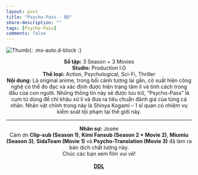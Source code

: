 ```yaml
---
layout: post
title: "Psycho-Pass - BD"
share-description: ""
tags: [Psycho-Pass]
comments: false
---
```


![Thumb](https://tpn-team.github.io/assets/img/PsychoPass_thumb.webp){: .mx-auto.d-block :}
<center>
<b>Số tập:</b> 3 Season + 3 Movies<br>
<b>Studio:</b> Production I.G  <br>
<b>Thể loại:</b> Action, Psychological, Sci-Fi, Thriller <br>
<b>Nội dung:</b> Là original anime, trong bối cảnh tương lai gần, có xuất hiện công nghệ có thể đo đạc và xác định được hiện trạng tâm lí và tính cách trong đầu của con người. Những thông tin này sẽ được lưu trữ, “Psycho-Pass” là cụm từ dùng để chỉ khâu xử lí và đưa ra tiêu chuẩn đánh giá của từng cá nhân. Nhân vật chính trong này là Shinya Kogami – 1 sĩ quan có nhiệm vụ kiểm soát tội phạm tại thế giới này.
 <br>

<hr>

<b>Nhân sự:</b> Josée <br>
Cảm ơn <b>Clip-sub (Season 1)</b>, <b>Kimi Fansub (Season 2 + Movie 2)</b>, <b>Miumiu (Season 3)</b>, <b>SidaTeam (Movie 1)</b> và <b>Psycho-Translation (Movie 3)</b> đã làm ra bản dịch chất lượng này. <br>
Chúc các bạn xem film vui vẻ!<br><br>
<b><a href="https://github.com/TPN-Team/TPN-Team-DDL/blob/master/Psycho-Pass.md">DDL</a></b> <br>
</center>
<!-- excerpt-end -->

